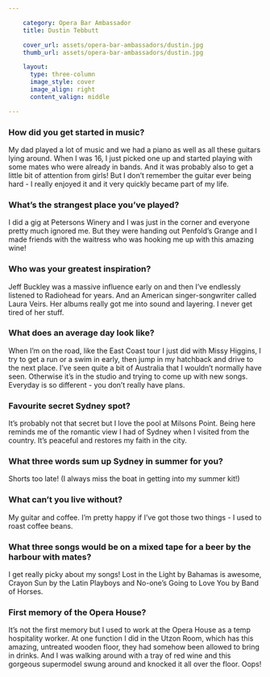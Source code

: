 ```yaml
---

    category: Opera Bar Ambassador
    title: Dustin Tebbutt

    cover_url: assets/opera-bar-ambassadors/dustin.jpg
    thumb_url: assets/opera-bar-ambassadors/dustin.jpg

    layout:
      type: three-column
      image_style: cover
      image_align: right
      content_valign: middle

---
```


### How did you get started in music?
My dad played a lot of music and we had a piano as well as all these guitars lying around. When I was 16, I just picked one up and started playing with some mates who were already in bands. And it was probably also to get a little bit of attention from girls! But I don’t remember the guitar ever being hard - I really enjoyed it and it very quickly became part of my life.

### What’s the strangest place you’ve played?
I did a gig at Petersons Winery and I was just in the corner and everyone pretty much ignored me. But they were handing out Penfold’s Grange and I made friends with the waitress who was hooking me up with this amazing wine!

### Who was your greatest inspiration?
Jeff Buckley was a massive influence early on and then I’ve endlessly listened to Radiohead for years. And an American singer-songwriter called Laura Veirs. Her albums really got me into sound and layering. I never get tired of her stuff.

### What does an average day look like?
When I’m on the road, like the East Coast tour I just did with Missy Higgins, I try to get a run or a swim in early, then jump in my hatchback and drive to the next place. I’ve seen quite a bit of Australia that I wouldn’t normally have seen. Otherwise it’s in the studio and trying to come up with new songs. Everyday is so different - you don’t really have plans.

### Favourite secret Sydney spot?
It’s probably not that secret but I love the pool at Milsons Point. Being here reminds me of the romantic view I had of Sydney when I visited from the country. It’s peaceful and restores my faith in the city.

### What three words sum up Sydney in summer for you?
Shorts too late! (I always miss the boat in getting into my summer kit!)

### What can’t you live without?
My guitar and coffee. I’m pretty happy if I’ve got those two things - I used to roast coffee beans.

### What three songs would be on a mixed tape for a beer by the harbour with mates?
I get really picky about my songs! Lost in the Light by Bahamas is awesome, Crayon Sun by the Latin Playboys and No-one’s Going to Love You by Band of Horses.

### First memory of the Opera House?
It’s not the first memory but I used to work at the Opera House as a temp hospitality worker. At one function I did in the Utzon Room, which has this amazing, untreated wooden floor, they had somehow been allowed to bring in drinks. And I was walking around with a tray of red wine and this gorgeous supermodel swung around and knocked it all over the floor. Oops!
